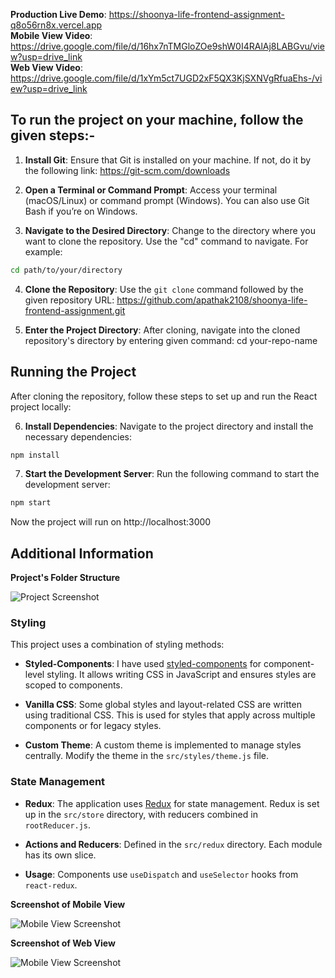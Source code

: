 **Production Live Demo**: https://shoonya-life-frontend-assignment-q8o56rn8x.vercel.app<br>
**Mobile View Video**: https://drive.google.com/file/d/16hx7nTMGloZOe9shW0I4RAlAj8LABGvu/view?usp=drive_link<br>
**Web View Video**: https://drive.google.com/file/d/1xYm5ct7UGD2xF5QX3KjSXNVgRfuaEhs-/view?usp=drive_link

## To run the project on your machine, follow the given steps:-

1. **Install Git**: Ensure that Git is installed on your machine. If not, do it by the following link:
   https://git-scm.com/downloads

2. **Open a Terminal or Command Prompt**: Access your terminal (macOS/Linux) or command prompt (Windows). You can also use Git Bash if you’re on Windows.

3. **Navigate to the Desired Directory**: Change to the directory where you want to clone the repository. Use the "cd" command to navigate. For example:

```bash
cd path/to/your/directory
```

4. **Clone the Repository**: Use the `git clone` command followed by the given repository URL:
   https://github.com/apathak2108/shoonya-life-frontend-assignment.git

5. **Enter the Project Directory**: After cloning, navigate into the cloned repository's directory by entering given command:
   cd your-repo-name

## Running the Project

After cloning the repository, follow these steps to set up and run the React project locally:

6. **Install Dependencies**: Navigate to the project directory and install the necessary dependencies:

```bash
npm install
```

7. **Start the Development Server**: Run the following command to start the development server:

```bash
npm start
```

Now the project will run on http://localhost:3000

## Additional Information

**Project's Folder Structure**

![Project Screenshot](https://i.postimg.cc/Dw2hqMVK/folder-Structure.png)

### Styling

This project uses a combination of styling methods:

- **Styled-Components**: I have used [styled-components](https://styled-components.com/) for component-level styling. It allows writing CSS in JavaScript and ensures styles are scoped to components.

- **Vanilla CSS**: Some global styles and layout-related CSS are written using traditional CSS. This is used for styles that apply across multiple components or for legacy styles.

- **Custom Theme**: A custom theme is implemented to manage styles centrally. Modify the theme in the `src/styles/theme.js` file.

### State Management

- **Redux**: The application uses [Redux](https://redux.js.org/) for state management. Redux is set up in the `src/store` directory, with reducers combined in `rootReducer.js`.

- **Actions and Reducers**: Defined in the `src/redux` directory. Each module has its own slice.

- **Usage**: Components use `useDispatch` and `useSelector` hooks from `react-redux`.


**Screenshot of Mobile View**

![Mobile View Screenshot](https://i.postimg.cc/nVRq86k3/mobile-view-screenshot.jpg)

**Screenshot of Web View**

![Mobile View Screenshot](https://i.postimg.cc/DzTXdFvw/web-view-screenshot.png)
